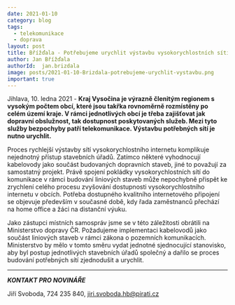 ```yaml
---
date: 2021-01-10
category: blog
tags:
  - telekomunikace
  - doprava
layout: post
title: Břížďala - Potřebujeme urychlit výstavbu vysokorychlostních sítí
author: Jan Břížďala
authorId:  jan.brizdala
image: posts/2021-01-10-Brizdala-potrebujeme-urychlit-vystavbu.png
important: true
---
```


Jihlava, 10. ledna 2021 - **Kraj Vysočina je výrazně členitým regionem s vysokým počtem obcí, které jsou takřka rovnoměrně rozmístěny po celém území kraje. V rámci jednotlivých obcí je třeba zajišťovat jak dopravní obslužnost, tak dostupnost poskytovaných služeb. Mezi tyto služby bezpochyby patří telekomunikace. Výstavbu potřebných sítí je nutno urychlit.** 

Proces rychlejší výstavby sítí vysokorychlostního internetu komplikuje nejednotný přístup stavebních úřadů. Zatímco některé vyhodnocují kabelovody jako součást budovaných dopravních staveb, jiné to považují za samostatný projekt. Právě spojení pokládky vysokorychlostních sítí do komunikace v rámci budování liniových staveb může nepochybně přispět ke zrychlení celého procesu zvyšování dostupnosti vysokorychlostního internetu v obcích. Potřeba dostupného kvalitního internetového připojení se objevuje především v současné době, kdy řada zaměstnanců přechází na home office a žáci na distanční výuku.

Jako zástupci místních samospráv jsme se v této záležitosti obrátili na Ministerstvo dopravy ČR. Požadujeme implementaci kabelovodů jako součást liniových staveb v rámci zákona o pozemních komunikacích. Ministerstvo by mělo v tomto směru vydat jednotné sjednocující stanovisko, aby byl postup jednotlivých stavebních úřadů společný a dařilo se proces budování potřebných sítí zjednodušit a urychlit.

---

***KONTAKT PRO NOVINÁŘE*** 

Jiří Svoboda, 724 235 840, <jiri.svoboda.hb@pirati.cz>
